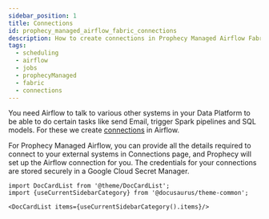 ```yaml
---
sidebar_position: 1
title: Connections
id: prophecy_managed_airflow_fabric_connections
description: How to create connections in Prophecy Managed Airflow Fabric
tags:
  - scheduling
  - airflow
  - jobs
  - prophecyManaged
  - fabric
  - connections
---
```


You need Airflow to talk to various other systems in your Data Platform to be able to do certain tasks like send Email, trigger Spark pipelines and SQL models.
For these we create [connections](https://airflow.apache.org/docs/apache-airflow/stable/authoring-and-scheduling/connections.html) in Airflow.

For Prophecy Managed Airflow, you can provide all the details required to connect to your external systems in Connections page, and Prophecy will set up the Airflow connection for you.
The credentials for your connections are stored securely in a Google Cloud Secret Manager.

```mdx-code-block
import DocCardList from '@theme/DocCardList';
import {useCurrentSidebarCategory} from '@docusaurus/theme-common';

<DocCardList items={useCurrentSidebarCategory().items}/>
```

